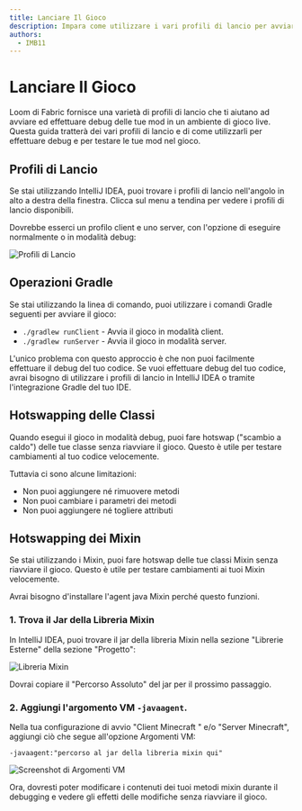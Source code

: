 ```yaml
---
title: Lanciare Il Gioco
description: Impara come utilizzare i vari profili di lancio per avviare ed effettuare debug delle tue mod in un ambiente di gioco dal vivo.
authors:
  - IMB11
---
```


# Lanciare Il Gioco

Loom di Fabric fornisce una varietà di profili di lancio che ti aiutano ad avviare ed effettuare debug delle tue mod in un ambiente di gioco live. Questa guida tratterà dei vari profili di lancio e di come utilizzarli per effettuare debug e per testare le tue mod nel gioco.

## Profili di Lancio

Se stai utilizzando IntelliJ IDEA, puoi trovare i profili di lancio nell'angolo in alto a destra della finestra. Clicca sul menu a tendina per vedere i profili di lancio disponibili.

Dovrebbe esserci un profilo client e uno server, con l'opzione di eseguire normalmente o in modalità debug:

![Profili di Lancio](/assets/develop/getting-started/launch-profiles.png)

## Operazioni Gradle

Se stai utilizzando la linea di comando, puoi utilizzare i comandi Gradle seguenti per avviare il gioco:

- `./gradlew runClient` - Avvia il gioco in modalità client.
- `./gradlew runServer` - Avvia il gioco in modalità server.

L'unico problema con questo approccio è che non puoi facilmente effettuare il debug del tuo codice. Se vuoi effettuare debug del tuo codice, avrai bisogno di utilizzare i profili di lancio in IntelliJ IDEA o tramite l'integrazione Gradle del tuo IDE.

## Hotswapping delle Classi

Quando esegui il gioco in modalità debug, puoi fare hotswap ("scambio a caldo") delle tue classe senza riavviare il gioco. Questo è utile per testare cambiamenti al tuo codice velocemente.

Tuttavia ci sono alcune limitazioni:

- Non puoi aggiungere né rimuovere metodi
- Non puoi cambiare i parametri dei metodi
- Non puoi aggiungere né togliere attributi

## Hotswapping dei Mixin

Se stai utilizzando i Mixin, puoi fare hotswap delle tue classi Mixin senza riavviare il gioco. Questo è utile per testare cambiamenti ai tuoi Mixin velocemente.

Avrai bisogno d'installare l'agent java Mixin perché questo funzioni.

### 1. Trova il Jar della Libreria Mixin

In IntelliJ IDEA, puoi trovare il jar della libreria Mixin nella sezione "Librerie Esterne" della sezione "Progetto":

![Libreria Mixin](/assets/develop/getting-started/mixin-library.png)

Dovrai copiare il "Percorso Assoluto" del jar per il prossimo passaggio.

### 2. Aggiungi l'argomento VM `-javaagent`.

Nella tua configurazione di avvio "Client Minecraft " e/o "Server Minecraft", aggiungi ciò che segue all'opzione Argomenti VM:

```:no-line-numbers
-javaagent:"percorso al jar della libreria mixin qui"
```

![Screenshot di Argomenti VM](/assets/develop/getting-started/vm-arguments.png)

Ora, dovresti poter modificare i contenuti dei tuoi metodi mixin durante il debugging e vedere gli effetti delle modifiche senza riavviare il gioco.
